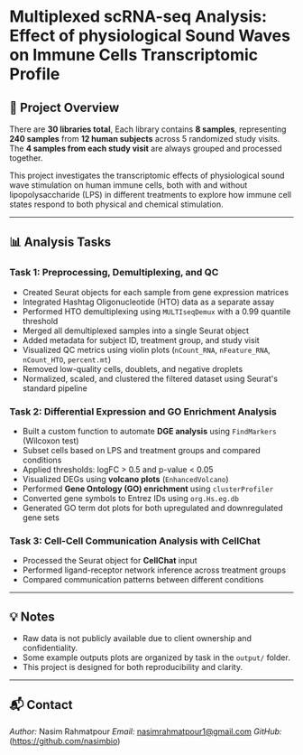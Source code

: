 # Multiplexed scRNA-seq Analysis: Effect of physiological Sound Waves on Immune Cells Transcriptomic Profile


## 📘 Project Overview
 
There are **30 libraries total**, Each library contains **8 samples**,  representing **240 samples** from **12 human subjects** across 5 randomized study visits.
The **4 samples from each study visit** are always grouped and processed together. 

This project investigates the transcriptomic effects of physiological sound wave stimulation on human immune cells, both with and without lipopolysaccharide (LPS) in different treatments to explore how immune cell states respond to both physical and chemical stimulation.

---

## 📊 Analysis Tasks

### **Task 1: Preprocessing, Demultiplexing, and QC**
- Created Seurat objects for each sample from gene expression matrices
- Integrated Hashtag Oligonucleotide (HTO) data as a separate assay
- Performed HTO demultiplexing using `MULTIseqDemux` with a 0.99 quantile threshold
- Merged all demultiplexed samples into a single Seurat object
- Added metadata for subject ID, treatment group, and study visit
- Visualized QC metrics using violin plots (`nCount_RNA`, `nFeature_RNA`, `nCount_HTO`, `percent.mt`)
- Removed low-quality cells, doublets, and negative droplets
- Normalized, scaled, and clustered the filtered dataset using Seurat's standard pipeline

### **Task 2: Differential Expression and GO Enrichment Analysis**
- Built a custom function to automate **DGE analysis** using `FindMarkers` (Wilcoxon test)
- Subset cells based on LPS and treatment groups and compared conditions
- Applied thresholds: logFC > 0.5 and p-value < 0.05
- Visualized DEGs using **volcano plots** (`EnhancedVolcano`)
- Performed **Gene Ontology (GO) enrichment** using `clusterProfiler`
- Converted gene symbols to Entrez IDs using `org.Hs.eg.db`
- Generated GO term dot plots for both upregulated and downregulated gene sets

### **Task 3: Cell-Cell Communication Analysis with CellChat**
- Processed the Seurat object for **CellChat** input
- Performed ligand-receptor network inference across treatment groups
- Compared communication patterns between different conditions

---

## 💡 Notes

- Raw data is not publicly available due to client ownership and confidentiality.
- Some example outputs plots are organized by task in the `output/` folder.
- This project is designed for both reproducibility and clarity.

---

## 📬 Contact

*Author:* Nasim Rahmatpour 
*Email:* nasimrahmatpour1@gmail.com 
*GitHub:* (https://github.com/nasimbio)
